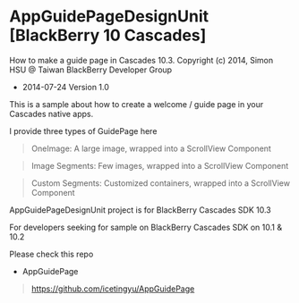 AppGuidePageDesignUnit [BlackBerry 10 Cascades]
======================

How to make a guide page in Cascades 10.3. Copyright (c) 2014, Simon HSU @ Taiwan BlackBerry Developer Group

* 2014-07-24 Version 1.0

This is a sample about how to create a welcome / guide page in your Cascades native apps.

I provide three types of GuidePage here
> OneImage: A large image, wrapped into a ScrollView Component

> Image Segments: Few images, wrapped into a ScrollView Component

> Custom Segments: Customized containers, wrapped into a ScrollView Component
 

AppGuidePageDesignUnit project is for BlackBerry Cascades SDK 10.3

For developers seeking for sample on BlackBerry Cascades SDK on 10.1 & 10.2

Please check this repo
* AppGuidePage
> https://github.com/icetingyu/AppGuidePage
